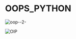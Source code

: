 # OOPS_PYTHON

![oop--2-](https://github.com/Adarsh-singh-2002/OOPS_PYTHON/assets/98600091/9b0bcca2-b541-4aa0-8f16-63ef657c6038)

![OIP](https://github.com/Adarsh-singh-2002/OOPS_PYTHON/assets/98600091/f561daeb-2e1b-443a-883d-0bb9f8299950)

